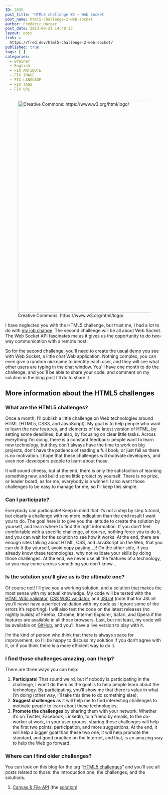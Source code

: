 ```yaml
---
ID: 2835
post_title: 'HTML5 challenge #2 – Web Socket'
post_name: html5-challenge-2-web-socket
author: Frédéric Harper
post_date: 2013-06-21 14:48:33
layout: post
link: >
  https://fred.dev/html5-challenge-2-web-socket/
published: true
tags: [ ]
categories:
  - Brainer
  - English
  - FIX ANTIDOTE
  - FIX IMAGE
  - FIX LANGUAGE
  - FIX TAGS
  - FIX URL
---
```

<figure><img alt="Creative Commons: https://www.w3.org/html/logo/" src="http://fred.dev/wp-content/uploads/2013/06/html5-topper.png" width="1000" height="676"/><figcaption> Creative Commons: https://www.w3.org/html/logo/</figcaption></figure><p>I have neglected you with the HTML5 challenge, but trust me, I had a lot to do with <a title="I’m joining Mozilla" href="http://fred.dev/im-joining-mozilla/">my job change</a>. The second challenge will be all about Web Socket. The Web Socket API fascinates me as it gives us the opportunity to do two-way communication with a remote host.</p><p>So for the second challenge, you'll need to create the usual demo you see with Web Socket, a little chat Web application. Nothing complex, you can even give a random nickname to identify each user, and they will see what other users are typing in the chat window. You'll have one month to do the challenge, and you'll be able to share your code, and comment on my solution in the blog post I'll do to share it.</p><h2>More information about the HTML5 challenges</h2><h3>What are the HTML5 challenges?</h3><p>Once a month, I’ll publish a little challenge on Web technologies around HTML (HTML5, CSS3, and JavaScript). My goal is to help people who want to learn the new features, and elements of the latest version of HTML, by setting some deadlines, but also, by focusing on clear little tasks. Across everything I’m doing, there is a constant feedback: people want to learn new technology, but they don’t always have the time to work on big projects, don’t have the patience of reading a full book, or just fail as there is no motivation. I hope that these challenges will motivate developers, and even non-developers people to learn about those.</p><p>It will sound cheesy, but at the end, there is only the satisfaction of learning something new, and build some little project by yourself. There is no prize, or leader board, as for me, everybody is a winner! I also want those challenges to be easy to manage for me, so I'll keep this simple.</p><h3>Can I participate?</h3><p>Everybody can participate! Keep in mind that it’s not a step by step tutorial, but clearly a challenge with no more indication than the end result I want you to do. The goal here is to give you the latitude to create the solution by yourself, and learn where to find the right information. If you don’t feel comfortable with a specific challenge, of course, nothing force you to do it, and you can wait for the solution to see how it works. At the end, there are enough sites talking about HTML, CSS, and JavaScript on the Web, that you can do it (by yourself, avoid copy pasting…)! On the other side, if you already know these technologies, why not validate your skills by doing those challenges. At the end, we never use all the features of a technology, so you may come across something you don’t know…</p><h3>Is the solution you’ll give us is the ultimate one?</h3><p>Of course not! I’ll give you a working solution, and a solution that makes the most sense with my actual knowledge. My code will be tested with the <a href="https://validator.w3.org/" target="_blank" rel="noopener noreferrer">HTML W3c </a><a href="https://validator.w3.org/" target="_blank" rel="noopener noreferrer">validator</a>, <a href="https://jigsaw.w3.org/css-validator/" target="_blank" rel="noopener noreferrer">CSS W3C </a><a href="https://jigsaw.w3.org/css-validator/" target="_blank" rel="noopener noreferrer">validator</a>, and <a href="https://www.jslint.com/" target="_blank" rel="noopener noreferrer">JSLint</a> (note that for JSLint you’ll never have a perfect validation with my code as I ignore some of the errors it’s reporting). I will also test the code on the latest releases (no nightly builds) of Firefox, Chrome, Internet Explorer, Safari, and Opera if the features are available in all those browsers. Last, but not least, my code will be available on <a href="https://github.com/fharper" target="_blank" rel="noopener noreferrer">GitHub</a>, and you'll have a live version to play with it.</p><p>I’m the kind of person who think that there is always space for improvement, so I’ll be happy to discuss my solution if you don’t agree with it, or if you think there is a more efficient way to do it.</p><h3>I find those challenges amazing, can I help?</h3><p>There are three ways you can help:</p><ol><li><strong>Participate!</strong> That sound weird, but if nobody is participating in the challenge, I won’t do them as the goal is to help people learn about the technology. By participating, you’ll show me that there is value in what I’m doing (other way, I’ll take this time to do something else);</li><li><strong>Suggest challenges</strong> as it will help me to find interesting challenges to motivate people to learn about these technologies;</li><li><strong>Promote the challenges</strong> by sharing them with your network. Whether it’s on Twitter, Facebook, LinkedIn, to a friend by emails, to the co-worker at work, in your user groups, sharing these challenges will help the first two points: participation, and more suggestions. At the end, it will help a bigger goal than these two one, it will help promote the standard, and good practice on the Internet, and that, is an amazing way to help the Web go forward.</li></ol><h3>Where can I find older challenges?</h3><p>You can look on this blog for the tag “<a href="https://fred.dev/tag/html5-challenges/">HTML5 challenges</a>” and you’ll see all posts related to those: the introduction one, the challenges, and the solutions.</p><ol><li><a href="https://fred.dev/html5-challenge-1-canvas-file-api/">Canvas &amp; File API</a> (the <a href="https://fred.dev/html5-challenge-1-the-result/">solution</a>)</li></ol>